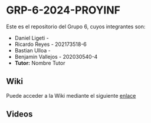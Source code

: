 # GRP-6-2024-PROYINF
Este es el repositorio del Grupo 6, cuyos integrantes son:

* Daniel Ligeti - 
* Ricardo Reyes - 202173518-6 
* Bastian Ulloa - 
* Benjamin Vallejos - 202030540-4
* **Tutor:** Nombre Tutor

## Wiki

Puede acceder a la Wiki mediante el siguiente [enlace](https://github.com/R1cky09/GRP-6-2024-PROYINF/wiki)

## Videos
